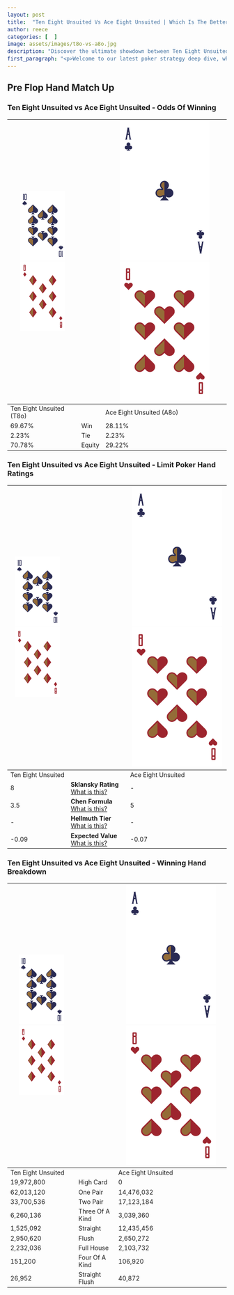 ```yaml
---
layout: post
title:  "Ten Eight Unsuited Vs Ace Eight Unsuited | Which Is The Better Hand In Poker? A Complete Guide"
author: reece
categories: [  ]
image: assets/images/t8o-vs-a8o.jpg
description: "Discover the ultimate showdown between Ten Eight Unsuited and Ace Eight Unsuited in poker! Uncover the odds, strategies, and scenarios where one hand triumphs over the other. Get ready to up your poker game with this thrilling analysis."
first_paragraph: "<p>Welcome to our latest poker strategy deep dive, where we're pitting two distinct hands against each other in a high-stakes showdown: Ten Eight Unsuited vs Ace Eight Unsuited.</p><p>In the dynamic world of poker, every decision counts, and knowing which hand holds the upper hand is key to your success at the table.</p><p>In this article, we'll dissect these two hands, explore the scenarios where one dominates the other, and equip you with the knowledge to make strategic choices that can tip the odds in your favor.</p><p>Get ready to unravel the intriguing dynamics of these poker hands and elevate your game to new heights.</p>"
---
```




[comment]: # (sp0)

## Pre Flop Hand Match Up

<div class="table hand-ratings" markdown="1"> 



### Ten Eight Unsuited vs Ace Eight Unsuited - Odds Of Winning


    
| ![image info](assets/images/hand1/T.png) ![image info](assets/images/hand1/8o.png) |  | ![image info](assets/images/hand2/A.png) ![image info](assets/images/hand2/8o.png) |
| -------- | -------- | -------- |
| Ten Eight Unsuited (T8o) |  | Ace Eight Unsuited (A8o) |
| 69.67% | Win | 28.11% |
| 2.23% | Tie | 2.23% |
| 70.78% | Equity | 29.22% |




[comment]: # (sp1)



### Ten Eight Unsuited vs Ace Eight Unsuited - Limit Poker Hand Ratings


    
| ![image info](assets/images/hand1/T.png) ![image info](assets/images/hand1/8o.png) |  | ![image info](assets/images/hand2/A.png) ![image info](assets/images/hand2/8o.png) |
| -------- | -------- | -------- |
| Ten Eight Unsuited |  | Ace Eight Unsuited |
| 8 | **Sklansky Rating** [What is this?](/sklansky-rating-explained) | - |
| 3.5 | **Chen Formula** [What is this?](/chen-formula-explained) | 5 |
| - | **Hellmuth Tier** [What is this?](/Hellmuth-tier-explained) | - |
| -0.09 | **Expected Value** [What is this?](/expected-value-explained) | -0.07 |




[comment]: # (sp2)



### Ten Eight Unsuited vs Ace Eight Unsuited - Winning Hand Breakdown


    
| ![image info](assets/images/hand1/T.png) ![image info](assets/images/hand1/8o.png) |  | ![image info](assets/images/hand2/A.png) ![image info](assets/images/hand2/8o.png) |
| -------- | -------- | -------- |
| Ten Eight Unsuited |  | Ace Eight Unsuited |
| 19,972,800 | High Card | 0 |
| 62,013,120 | One Pair | 14,476,032 |
| 33,700,536 | Two Pair | 17,123,184 |
| 6,260,136 | Three Of A Kind | 3,039,360 |
| 1,525,092 | Straight | 12,435,456 |
| 2,950,620 | Flush | 2,650,272 |
| 2,232,036 | Full House | 2,103,732 |
| 151,200 | Four Of A Kind | 106,920 |
| 26,952 | Straight Flush | 40,872 |




[comment]: # (sp3)



</div>

[comment]: # (sp4)



[comment]: # (sp5)


